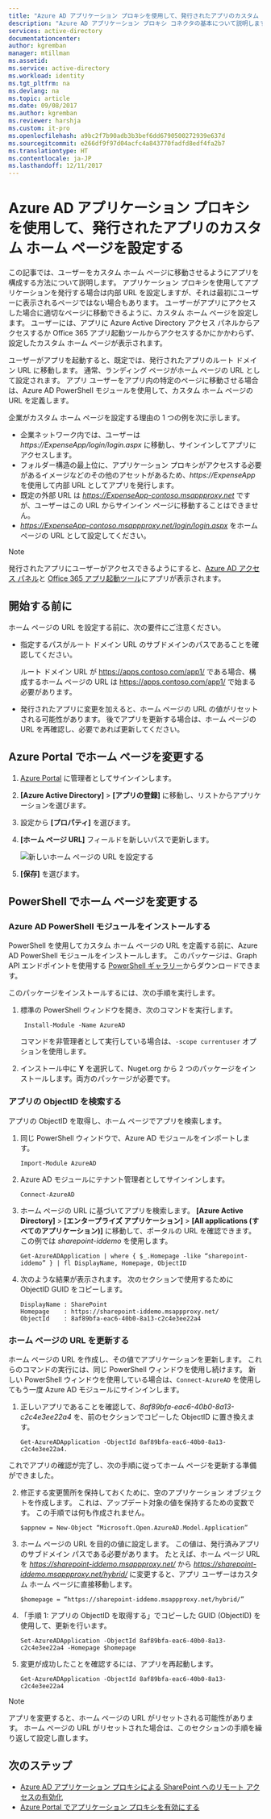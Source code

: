 ```yaml
---
title: "Azure AD アプリケーション プロキシを使用して、発行されたアプリのカスタム ホーム ページを設定する | Microsoft Docs"
description: "Azure AD アプリケーション プロキシ コネクタの基本について説明します"
services: active-directory
documentationcenter: 
author: kgremban
manager: mtillman
ms.assetid: 
ms.service: active-directory
ms.workload: identity
ms.tgt_pltfrm: na
ms.devlang: na
ms.topic: article
ms.date: 09/08/2017
ms.author: kgremban
ms.reviewer: harshja
ms.custom: it-pro
ms.openlocfilehash: a9bc2f7b90adb3b3bef6dd6790500272939e637d
ms.sourcegitcommit: e266df9f97d04acfc4a843770fadfd8edf4fa2b7
ms.translationtype: HT
ms.contentlocale: ja-JP
ms.lasthandoff: 12/11/2017
---
```

# <a name="set-a-custom-home-page-for-published-apps-by-using-azure-ad-application-proxy"></a>Azure AD アプリケーション プロキシを使用して、発行されたアプリのカスタム ホーム ページを設定する

この記事では、ユーザーをカスタム ホーム ページに移動させるようにアプリを構成する方法について説明します。 アプリケーション プロキシを使用してアプリケーションを発行する場合は内部 URL を設定しますが、それは最初にユーザーに表示されるページではない場合もあります。 ユーザーがアプリにアクセスした場合に適切なページに移動できるように、カスタム ホーム ページを設定します。 ユーザーには、アプリに Azure Active Directory アクセス パネルからアクセスするか Office 365 アプリ起動ツールからアクセスするかにかかわらず、設定したカスタム ホーム ページが表示されます。

ユーザーがアプリを起動すると、既定では、発行されたアプリのルート ドメイン URL に移動します。 通常、ランディング ページがホーム ページの URL として設定されます。 アプリ ユーザーをアプリ内の特定のページに移動させる場合は、Azure AD PowerShell モジュールを使用して、カスタム ホーム ページの URL を定義します。 

企業がカスタム ホーム ページを設定する理由の 1 つの例を次に示します。
- 企業ネットワーク内では、ユーザーは *https://ExpenseApp/login/login.aspx* に移動し、サインインしてアプリにアクセスします。
- フォルダー構造の最上位に、アプリケーション プロキシがアクセスする必要があるイメージなどのその他のアセットがあるため、*https://ExpenseApp* を使用して内部 URL としてアプリを発行します。
- 既定の外部 URL は *https://ExpenseApp-contoso.msappproxy.net* ですが、ユーザーはこの URL からサインイン ページに移動することはできません。  
- *https://ExpenseApp-contoso.msappproxy.net/login/login.aspx* をホーム ページの URL として設定してください。 

>[!NOTE]
>発行されたアプリにユーザーがアクセスできるようにすると、[Azure AD アクセス パネル](active-directory-saas-access-panel-introduction.md)と [Office 365 アプリ起動ツール](https://blogs.office.com/2016/09/27/introducing-the-new-office-365-app-launcher)にアプリが表示されます。

## <a name="before-you-start"></a>開始する前に

ホーム ページの URL を設定する前に、次の要件にご注意ください。

* 指定するパスがルート ドメイン URL のサブドメインのパスであることを確認してください。

  ルート ドメイン URL が https://apps.contoso.com/app1/ である場合、構成するホーム ページの URL は https://apps.contoso.com/app1/ で始まる必要があります。

* 発行されたアプリに変更を加えると、ホーム ページの URL の値がリセットされる可能性があります。 後でアプリを更新する場合は、ホーム ページの URL を再確認し、必要であれば更新してください。

## <a name="change-the-home-page-in-the-azure-portal"></a>Azure Portal でホーム ページを変更する

1. [Azure Portal](https://portal.azure.com) に管理者としてサインインします。
2. **[Azure Active Directory]** > **[アプリの登録]** に移動し、リストからアプリケーションを選びます。 
3. 設定から **[プロパティ]** を選びます。
4. **[ホーム ページ URL]** フィールドを新しいパスで更新します。 

   ![新しいホーム ページの URL を設定する](./media/application-proxy-office365-app-launcher/homepage.png)

5. **[保存]** を選びます。

## <a name="change-the-home-page-with-powershell"></a>PowerShell でホーム ページを変更する

### <a name="install-the-azure-ad-powershell-module"></a>Azure AD PowerShell モジュールをインストールする

PowerShell を使用してカスタム ホーム ページの URL を定義する前に、Azure AD PowerShell モジュールをインストールします。 このパッケージは、Graph API エンドポイントを使用する [PowerShell ギャラリー](https://www.powershellgallery.com/packages/AzureAD/2.0.0.131)からダウンロードできます。 

このパッケージをインストールするには、次の手順を実行します。

1. 標準の PowerShell ウィンドウを開き、次のコマンドを実行します。

    ```
     Install-Module -Name AzureAD
    ```
    コマンドを非管理者として実行している場合は、`-scope currentuser` オプションを使用します。
2. インストール中に **Y** を選択して、Nuget.org から 2 つのパッケージをインストールします。両方のパッケージが必要です。 

### <a name="find-the-objectid-of-the-app"></a>アプリの ObjectID を検索する

アプリの ObjectID を取得し、ホーム ページでアプリを検索します。

1. 同じ PowerShell ウィンドウで、Azure AD モジュールをインポートします。

    ```
    Import-Module AzureAD
    ```

2. Azure AD モジュールにテナント管理者としてサインインします。

    ```
    Connect-AzureAD
    ```
3. ホーム ページの URL に基づいてアプリを検索します。 **[Azure Active Directory]** > **[エンタープライズ アプリケーション]** > **[All applications (すべてのアプリケーション)]** に移動して、ポータルの URL を確認できます。 この例では *sharepoint-iddemo* を使用します。

    ```
    Get-AzureADApplication | where { $_.Homepage -like “sharepoint-iddemo” } | fl DisplayName, Homepage, ObjectID
    ```
4. 次のような結果が表示されます。 次のセクションで使用するために ObjectID GUID をコピーします。

    ```
    DisplayName : SharePoint
    Homepage    : https://sharepoint-iddemo.msappproxy.net/
    ObjectId    : 8af89bfa-eac6-40b0-8a13-c2c4e3ee22a4
    ```

### <a name="update-the-home-page-url"></a>ホーム ページの URL を更新する

ホーム ページの URL を作成し、その値でアプリケーションを更新します。 これらのコマンドの実行には、同じ PowerShell ウィンドウを使用し続けます。 新しい PowerShell ウィンドウを使用している場合は、`Connect-AzureAD` を使用してもう一度 Azure AD モジュールにサインインします。 

1. 正しいアプリであることを確認して、*8af89bfa-eac6-40b0-8a13-c2c4e3ee22a4* を、前のセクションでコピーした ObjectID に置き換えます。

    ```
    Get-AzureADApplication -ObjectId 8af89bfa-eac6-40b0-8a13-c2c4e3ee22a4.
    ```

 これでアプリの確認が完了し、次の手順に従ってホーム ページを更新する準備ができました。

2. 修正する変更箇所を保持しておくために、空のアプリケーション オブジェクトを作成します。 これは、アップデート対象の値を保持するための変数です。 この手順では何も作成されません。

    ```
    $appnew = New-Object “Microsoft.Open.AzureAD.Model.Application”
    ```

3. ホーム ページの URL を目的の値に設定します。 この値は、発行済みアプリのサブドメイン パスである必要があります。 たとえば、ホーム ページ URL を *https://sharepoint-iddemo.msappproxy.net/* から *https://sharepoint-iddemo.msappproxy.net/hybrid/* に変更すると、アプリ ユーザーはカスタム ホーム ページに直接移動します。

    ```
    $homepage = “https://sharepoint-iddemo.msappproxy.net/hybrid/”
    ```
4. 「手順 1: アプリの ObjectID を取得する」でコピーした GUID (ObjectID) を使用して、更新を行います。

    ```
    Set-AzureADApplication -ObjectId 8af89bfa-eac6-40b0-8a13-c2c4e3ee22a4 -Homepage $homepage
    ```
5. 変更が成功したことを確認するには、アプリを再起動します。

    ```
    Get-AzureADApplication -ObjectId 8af89bfa-eac6-40b0-8a13-c2c4e3ee22a4
    ```

>[!NOTE]
>アプリを変更すると、ホーム ページの URL がリセットされる可能性があります。 ホーム ページの URL がリセットされた場合は、このセクションの手順を繰り返して設定し直します。

## <a name="next-steps"></a>次のステップ

- [Azure AD アプリケーション プロキシによる SharePoint へのリモート アクセスの有効化](application-proxy-enable-remote-access-sharepoint.md)
- [Azure Portal でアプリケーション プロキシを有効にする](active-directory-application-proxy-enable.md)
